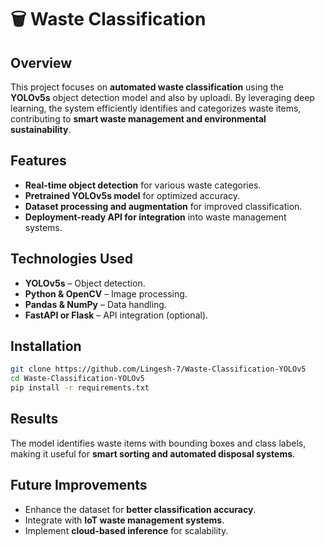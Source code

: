# 🗑 Waste Classification

## Overview  
This project focuses on **automated waste classification** using the **YOLOv5s** object detection model and also by uploadi. By leveraging deep learning, the system efficiently identifies and categorizes waste items, contributing to **smart waste management and environmental sustainability**.  

## Features  
- **Real-time object detection** for various waste categories.  
- **Pretrained YOLOv5s model** for optimized accuracy.  
- **Dataset processing and augmentation** for improved classification.  
- **Deployment-ready API for integration** into waste management systems.  

## Technologies Used  
- **YOLOv5s** – Object detection.  
- **Python & OpenCV** – Image processing.  
- **Pandas & NumPy** – Data handling.  
- **FastAPI or Flask** – API integration (optional).  

## Installation  
```bash
git clone https://github.com/Lingesh-7/Waste-Classification-YOLOv5
cd Waste-Classification-YOLOv5
pip install -r requirements.txt
```

## Results  
The model identifies waste items with bounding boxes and class labels, making it useful for **smart sorting and automated disposal systems**.  

## Future Improvements  
- Enhance the dataset for **better classification accuracy**.  
- Integrate with **IoT waste management systems**.  
- Implement **cloud-based inference** for scalability.  
